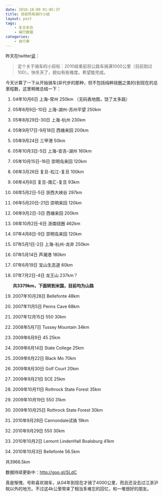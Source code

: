```yaml
---
date: 2010-10-09 01:05:37
title: 目前所有骑行小结
layout: post
tags:
    - 复旦车协
    - 骑行数据
categories:
    - 自行車
---
```

昨天在twitter[说](http://twitter.com/#!/ztpala/status/26727336320)：

>定个关于骑车的小目标：2010结束前将公路车骑满1000公里（目前刚过100）。快冬天了，貌似有些难度。希望能完成。

今天计算了一下从开始骑车(非代步的那种，但不包括纯粹绕圈之类的)到现在的总里程数，这里稍微总结一下：

1. 04年10月6日 上海-常州 250km （无码表地图，饶了太多路）

2. 05年6月9日-10日 上海-湖州-苏州平望 250km

3. 05年8月29日-30日 上海-杭州 230km

4. 05年9月17日-9月18日 西塘来回 200km

5. 05年9月24日 三甲港 50km

6. 05年10月3日-5日 上海-安吉-湖州 160km

7. 05年10月15日-16日 崇明岛来回 120km

8. 06年3月26日 复旦-松江-复旦 100km

9. 06年4月8日 复旦-南汇-复旦 93km

10. 06年5月2日-5日 浙西大峡谷 297km

11. 06年5月20日-21日 崇明来回 120km

12. 06年9月2日-3日 西塘来回 200km

13. 06年10月2日-6日 浙南绕圈 462km

14. 07年4月8日-9日 崇明岛来回 120km

15. 07年5月1日-2日 上海-杭州-龙井 250km

16. 07年5月14日 芦潮港 180km

17. 07年6月19日 宝山生态道 60km

18. 07年7月2日-4日 龙王山 237km？

    **共3379km，下面转到米国，目前均为山路**

19. 2007年10月28日 Bellefonte 48km

20. 2007年11月5日 Penns Cave 68km

21. 2007年12月15日 550 30km

22. 2008年5月7日 Tussey Mountain 34km

23. 2009年6月9日 45 25km

24. 2009年6月14日 State College 25km

25. 2009年6月22日 Black Mo 70km

26. 2009年8月30日 Golf Court 20km

27. 2009年9月21日 SCE 25km

28. 2009年10月11日 Rothrock State Forest 35km

29. 2009年10月19日 550 31km

30. 2009年10月25日 Rothrock State Forest 30km

31. 2010年9月28日 Cannondale试骑 19km

32. 2010年9月29日 550 30km

33. 2010年10月2日 Lemont LindenHall Boalsburg 41km

34. 2010年10月3日 Bellefonte 56.5km

共3966.5km

数据持续更新中：<a href="http://goo.gl/SLdC">http://goo.gl/SLdC</a>

真是惭愧，号称喜欢骑车，从04年到现在才骑了4000公里，而且还没去过江浙沪皖以外的地方。不过这4k公里带来了相当多难忘的回忆，和一堆很好的朋友。
